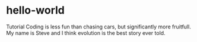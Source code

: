 # hello-world
Tutorial
Coding is less fun than chasing cars, but significantly more fruitfull. 
My name is Steve and I think evolution is the best story ever told.
